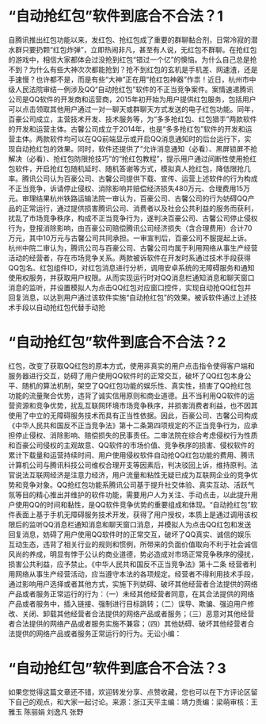 # “自动抢红包”软件到底合不合法？1

自腾讯推出红包功能以来，发红包、抢红包成了重要的群聊黏合剂，日常冷寂的潜水群只要扔颗“红包炸弹”，立即热闹非凡，甚至有人说，无红包不群聊。在抢红包的游戏中，相信大家都体会过没抢到红包“错过一个亿”的懊恼。为什么自己总是抢不到？为什么有些大神次次都能抢到？抢不到红包的玄机是手机差、网速渣，还是手速慢？也许都不是，而是有些“大神”正在用“抢红包神器”作祟！近日，杭州市中级人民法院审结一例涉及QQ“自动抢红包”软件的不正当竞争案件。案情速递腾讯公司是QQ软件的开发商和运营商，2015年初开始为用户提供红包服务，包括用户可以点击领取其他用户通过一对一聊天或群聊天方式发送的电子红包功能。同年，百豪公司成立，主营技术开发、技术服务等，为“多多抢红包、红包猎手”两款软件的开发和运营主体。古馨公司成立于2014年，也是“多多抢红包”软件的开发和运营主体。两款软件均可以在QQ前端显示或开启QQ消息通知时的后台运行下，实现自动抢红包的效果。同时，软件还提供了“允许消息通知（必看）、黑屏锁屏不抢解决（必看）、抢红包防限抢技巧”的“抢红包教程”，提示用户通过间断性使用抢红包软件，开启抢红包随机延时、随机答谢等方式，模拟真人抢红包，降低限抢几率。腾讯公司认为百豪公司、古馨公司提供下载、宣传、运营上述软件的行为构成不正当竞争，诉请停止侵权、消除影响并赔偿经济损失480万元、合理费用15万元。审理结果杭州铁路运输法院一审认为，百豪公司、古馨公司的行为妨碍QQ产品的正常运行，通过提供损害腾讯公司、消费者以及社会公共利益的服务而获利，扰乱了市场竞争秩序，构成不正当竞争行为，遂判决百豪公司、古馨公司停止侵权行为，登报消除影响，由百豪公司赔偿腾讯公司经济损失（含合理费用）合计70万元，其中10万元与古馨公司共同承担。一审宣判后，百豪公司不服提起上诉。杭州中院二审认为，腾讯公司与百豪公司、古馨公司均属于利用网络从事生产经营活动的经营者，存在市场竞争关系。两款被诉软件在开发时系通过技术手段获得QQ包名、红包组件ID，对红包消息进行分析，调用安卓系统的无障碍服务和通知使用权服务，并获取用户权限。从而实现运行时对QQ消息栏通知消息和聊天窗口消息的监听，并设置模拟人为点击QQ红包对应窗口控件，实现自动抢QQ红包并回复消息，以达到用户通过该软件实施“自动抢红包”的效果。被诉软件通过上述技术手段以自动抢红包代替手动抢

# “自动抢红包”软件到底合不合法？2

红包，改变了获取QQ红包的原本方式，使用非真实的用户点击指令使得客户端和服务器进行交互，妨碍了用户使用QQ软件时的正常交互，破坏了QQ红包本身公平、随机的算法机制，架空了QQ红包功能的娱乐性、真实性，损害了QQ抢红包功能的流量聚合优势，违背了诚实信用原则和商业道德。且不当利用QQ软件的运营资源和竞争优势，扰乱互联网环境市场竞争秩序，并损害消费者利益，也不因其使用了中立的无障碍服务技术而具有正当性依据。因此，百豪公司、古馨公司构成《中华人民共和国反不正当竞争法》第十二条第四项规定的不正当竞争行为，应承担停止侵权、消除影响、赔偿损失的民事责任。二审法院在综合考虑侵权行为性质和百豪公司侵权的主观故意、QQ软件的市场价值、竞争秩序的损害、侵权软件的累计下载量和运营持续时间、用户使用侵权软件自动抢QQ红包功能的费用、腾讯计算机公司与腾讯科技公司维权合理开支等因素后，判决驳回上诉，维持原判。法官说法互联网经济是注意力经济，用户流量和粘性无疑已成为互联网企业的竞争优势和竞争对象。QQ抢红包功能系腾讯公司基于提升社交体验、真实互动、活跃气氛等目的精心推出并维护的软件功能，需要用户人为关注、手动点击，以此提升用户使用QQ的时间和黏性，是QQ软件竞争优势的重要组成和体现。“自动抢红包”软件表面上基于手机无障碍服务技术开发，获得了用户授权，本质上是通过调用该权限后的监听QQ消息栏通知消息和聊天窗口消息，并模拟人为点击QQ红包和发送回复消息，妨碍了用户使用QQ软件时的正常交互，破坏了QQ真实、诚信的娱乐互动生态，违背了相关行业的规则和惯例，所带来的负面价值取向不利于社会诚信风尚的养成，明显有悖于公认的商业道德，势必造成对市场正常竞争秩序的侵扰，损害公共利益，应予禁止。《中华人民共和国反不正当竞争法》第十二条 经营者利用网络从事生产经营活动，应当遵守本法的各项规定。经营者不得利用技术手段，通过影响用户选择或者其他方式，实施下列妨碍、破坏其他经营者合法提供的网络产品或者服务正常运行的行为：（一）未经其他经营者同意，在其合法提供的网络产品或者服务中，插入链接、强制进行目标跳转；（二）误导、欺骗、强迫用户修改、关闭、卸载其他经营者合法提供的网络产品或者服务；（三）恶意对其他经营者合法提供的网络产品或者服务实施不兼容；（四）其他妨碍、破坏其他经营者合法提供的网络产品或者服务正常运行的行为。无讼小编：

# “自动抢红包”软件到底合不合法？3

如果您觉得这篇文章还不错，欢迎转发分享、点赞收藏，您也可以在下方评论区留下自己的观点，和大家一起讨论。来源：浙江天平主编：靖力责编：梁萌审核：王雅玉 陈丽娟 刘逸凡 张野

